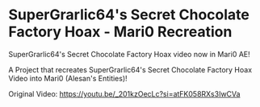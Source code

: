 # SuperGrarlic64's Secret Chocolate Factory Hoax - Mari0 Recreation
SuperGrarlic64's Secret Chocolate Factory Hoax video now in Mari0 AE!

A Project that recreates SuperGrarlic64's Secret Chocolate Factory Hoax Video into Mari0 (Alesan's Entities)!

Original Video: https://youtu.be/_201kzOecLc?si=atFK058RXs3IwCVa
